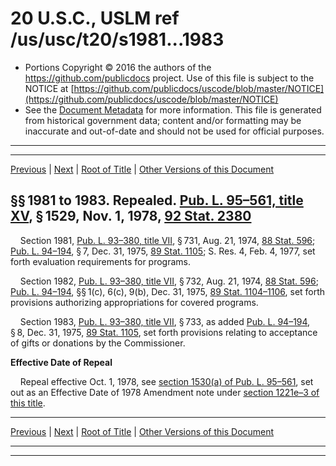 ---
---

# 20 U.S.C., USLM ref /us/usc/t20/s1981...1983

* Portions Copyright © 2016 the authors of the https://github.com/publicdocs project.
  Use of this file is subject to the NOTICE at [https://github.com/publicdocs/uscode/blob/master/NOTICE](https://github.com/publicdocs/uscode/blob/master/NOTICE)
* See the [Document Metadata](././../../../../..//README.md) for more information.
  This file is generated from historical government data; content and/or formatting may be inaccurate and out-of-date and should not be used for official purposes.

----------
----------

[Previous](./../../../../..//us/usc/t20/ch41/schIV/m__us_usc_t20_ch41_schIV.md) | [Next](./../../../../..//us/usc/t20/ch42/m__us_usc_t20_ch42.md) | [Root of Title](./../../../../../) | [Other Versions of this Document](https://publicdocs.github.io/go/links?ns=uslm&ref=%2Fus%2Fusc%2Ft20%2Fs1981...1983)

## §§ 1981 to 1983. Repealed. [Pub. L. 95–561, title XV][/us/pl/95/561/tXV], § 1529, Nov. 1, 1978, [92 Stat. 2380][/us/stat/92/2380]

    Section 1981, [Pub. L. 93–380, title VII][/us/pl/93/380/tVII], § 731, Aug. 21, 1974, [88 Stat. 596][/us/stat/88/596]; [Pub. L. 94–194][/us/pl/94/194], § 7, Dec. 31, 1975, [89 Stat. 1105][/us/stat/89/1105]; S. Res. 4, Feb. 4, 1977, set forth evaluation requirements for programs.

    Section 1982, [Pub. L. 93–380, title VII][/us/pl/93/380/tVII], § 732, Aug. 21, 1974, [88 Stat. 596][/us/stat/88/596]; [Pub. L. 94–194][/us/pl/94/194], §§ 1(c), 6(c), 9(b), Dec. 31, 1975, [89 Stat. 1104–1106][/us/stat/89/1104-1106], set forth provisions authorizing appropriations for covered programs.

    Section 1983, [Pub. L. 93–380, title VII][/us/pl/93/380/tVII], § 733, as added [Pub. L. 94–194][/us/pl/94/194], § 8, Dec. 31, 1975, [89 Stat. 1105][/us/stat/89/1105], set forth provisions relating to acceptance of gifts or donations by the Commissioner.

 __Effective Date of Repeal__ 

    Repeal effective Oct. 1, 1978, see [section 1530(a) of Pub. L. 95–561][/us/pl/95/561/s1530/a], set out as an Effective Date of 1978 Amendment note under [section 1221e–3 of this title][/us/usc/t20/s1221e–3].

----------

[Previous](./../../../../..//us/usc/t20/ch41/schIV/m__us_usc_t20_ch41_schIV.md) | [Next](./../../../../..//us/usc/t20/ch42/m__us_usc_t20_ch42.md) | [Root of Title](./../../../../../) | [Other Versions of this Document](https://publicdocs.github.io/go/links?ns=uslm&ref=%2Fus%2Fusc%2Ft20%2Fs1981...1983)

----------
----------

[/us/pl/95/561/tXV]: https://publicdocs.github.io/go/links?ns=uslm&ref=%2Fus%2Fpl%2F95%2F561%2FtXV
[/us/stat/92/2380]: https://publicdocs.github.io/go/links?ns=uslm&ref=%2Fus%2Fstat%2F92%2F2380
[/us/pl/93/380/tVII]: https://publicdocs.github.io/go/links?ns=uslm&ref=%2Fus%2Fpl%2F93%2F380%2FtVII
[/us/stat/88/596]: https://publicdocs.github.io/go/links?ns=uslm&ref=%2Fus%2Fstat%2F88%2F596
[/us/pl/94/194]: https://publicdocs.github.io/go/links?ns=uslm&ref=%2Fus%2Fpl%2F94%2F194
[/us/stat/89/1105]: https://publicdocs.github.io/go/links?ns=uslm&ref=%2Fus%2Fstat%2F89%2F1105
[/us/pl/93/380/tVII]: https://publicdocs.github.io/go/links?ns=uslm&ref=%2Fus%2Fpl%2F93%2F380%2FtVII
[/us/stat/88/596]: https://publicdocs.github.io/go/links?ns=uslm&ref=%2Fus%2Fstat%2F88%2F596
[/us/pl/94/194]: https://publicdocs.github.io/go/links?ns=uslm&ref=%2Fus%2Fpl%2F94%2F194
[/us/stat/89/1104-1106]: https://publicdocs.github.io/go/links?ns=uslm&ref=%2Fus%2Fstat%2F89%2F1104-1106
[/us/pl/93/380/tVII]: https://publicdocs.github.io/go/links?ns=uslm&ref=%2Fus%2Fpl%2F93%2F380%2FtVII
[/us/pl/94/194]: https://publicdocs.github.io/go/links?ns=uslm&ref=%2Fus%2Fpl%2F94%2F194
[/us/stat/89/1105]: https://publicdocs.github.io/go/links?ns=uslm&ref=%2Fus%2Fstat%2F89%2F1105
[/us/pl/95/561/s1530/a]: https://publicdocs.github.io/go/links?ns=uslm&ref=%2Fus%2Fpl%2F95%2F561%2Fs1530%2Fa
[/us/usc/t20/s1221e–3]: https://publicdocs.github.io/go/links?ns=uslm&ref=%2Fus%2Fusc%2Ft20%2Fs1221e%E2%80%933


